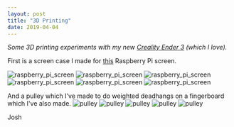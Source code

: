 ```yaml
---
layout: post
title: "3D Printing"
date: 2019-04-04
---
```


_Some 3D printing experiments with my new [Creality Ender 3](https://www.google.com/search?q=creality+ender+3&rlz=1C5CHFA_enGB728GB728&oq=creality+en&aqs=chrome.0.0j69i60j69i57j69i60j69i59l2.3319j0j7&sourceid=chrome&ie=UTF-8) (which I love)._

First is a screen case I made for [this](https://www.ebay.co.uk/itm/New-7-LCD-Display-Monitor-Screen-Driver-Board-HDMI-VGA-2AV-for-Raspberry-Pi/273498477156?ssPageName=STRK%3AMEBIDX%3AIT&_trksid=p2057872.m2749.l2649) Raspberry Pi screen.

![raspberry_pi_screen](../../../assets/images/3d_printing/rpiscreen1.jpg)
![raspberry_pi_screen](../../../assets/images/3d_printing/rpiscreen2.jpg)
![raspberry_pi_screen](../../../assets/images/3d_printing/rpiscreen3.jpg)
![raspberry_pi_screen](../../../assets/images/3d_printing/rpiscreen4.jpg)
![raspberry_pi_screen](../../../assets/images/3d_printing/rpiscreen5.jpg)
![raspberry_pi_screen](../../../assets/images/3d_printing/rpiscreen6.jpg)

And a pulley which I've made to do weighted deadhangs on a fingerboard which I've also made.
![pulley](../../../assets/images/3d_printing/pulley1.jpg)
![pulley](../../../assets/images/3d_printing/pulley2.jpg)
![pulley](../../../assets/images/3d_printing/pulley3.jpg)
![pulley](../../../assets/images/3d_printing/pulley4.jpg)
![pulley](../../../assets/images/3d_printing/pulley5.jpg)

Josh
